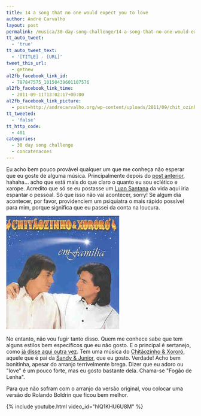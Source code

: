 ```yaml
---
title: 14 a song that no one would expect you to love
author: André Carvalho
layout: post
permalink: /musica/30-day-song-challenge/14-a-song-that-no-one-would-expect-you-to-love/
tt_auto_tweet:
  - 'true'
tt_auto_tweet_text:
  - '[TITLE] - [URL]'
tweet_this_url:
  - getnew
al2fb_facebook_link_id:
  - 787847575_10150439601107576
al2fb_facebook_link_time:
  - 2011-09-11T13:02:17+00:00
al2fb_facebook_link_picture:
  - post=http://andrecarvalho.org/wp-content/uploads/2011/09/chit_ozinho_e_xoror_em_familia.jpg
tt_tweeted:
  - 'false'
tt_http_code:
  - 401
categories:
  - 30 day song challenge
  - concatenacoes
---
```


Eu acho bem pouco provável qualquer um que me conheça não esperar que eu goste de alguma música. Principalmente depois do [post anterior](/musica/30-day-song-challenge/13-a-song-that-is-a-guilty-pleasure/), hahaha… acho que está mais do que claro o quanto eu sou eclético e xarope. Acredito que só se eu postasse um [Luan Santana](http://www.youtube.com/watch?v=nLvX-erABqY) da vida aqui iria espantar o pessoal. Só que isso não vai acontecer, sorry! Se algum dia acontecer, por favor, providenciem um psiquiatra o mais rápido possível para mim, porque significa que eu passei da conta na loucura.

![Chitãozinho e Xororó](/wp-content/uploads/2011/09/chit_ozinho_e_xoror_em_familia.jpg)

No entanto, não vou fugir tanto disso. Quem me conhece sabe que tem alguns estilos bem específicos que eu não gosto. E o principal é sertanejo, como [já disse aqui outra vez](/concatenacoes/gosto/). Tem uma música do [Chitãozinho & Xororó](http://www.grupomontanagrill.com.br/site/), aquele que é pai da [Sandy & Junior](http://blog.drpepper.uol.com.br/?p=4151), que eu gosto. Verdade! Acho bem bonitinha, apesar do arranjo terrivelmente brega. Dizer que eu adoro ou "love" é um pouco forte, mas eu gosto bastante dela. Chama-se "Fogão de Lenha".

Para que não sofram com o arranjo da versão original, vou colocar uma versão do Rolando Boldrin que ficou bem melhor.

{% include youtube.html video_id="hlQ1KHU6U8M" %}
